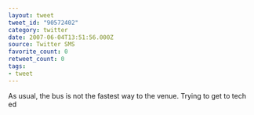 ```yaml
---
layout: tweet
tweet_id: "90572402"
category: twitter
date: 2007-06-04T13:51:56.000Z
source: Twitter SMS
favorite_count: 0
retweet_count: 0
tags:
- tweet
---
```


As usual, the bus is not the fastest way to the venue. Trying to get to tech ed
